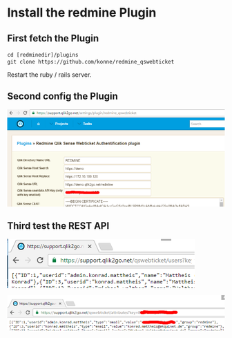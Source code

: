 # Install the redmine Plugin

## First fetch the Plugin
```
cd [redminedir]/plugins
git clone https://github.com/konne/redmine_qswebticket
```
Restart the ruby / rails server.

## Second config the Plugin

![settings](images/screenshot_redmine_settings.png)

## Third test the REST API

![users](images/screenshot_redmine_rest_users.png)

![attributes](images/screenshot_redmine_rest_attributes.png)
